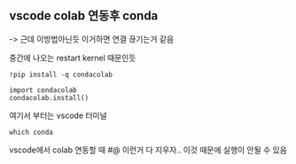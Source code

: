 ## vscode colab 연동후 conda 

-> 근데 이방법아닌듯 이거하면 연결 끊기는거 같음 

중간에 나오는 restart kernel 때문인듯

~~~
!pip install -q condacolab
~~~
~~~
import condacolab
condacolab.install()
~~~

여기서 부터는 vscode 터미널

~~~
which conda
~~~

vscode에서 colab 연동할 때 #@ 이런거 다 지우자.. 이것 때문에 실행이 안될 수 있음